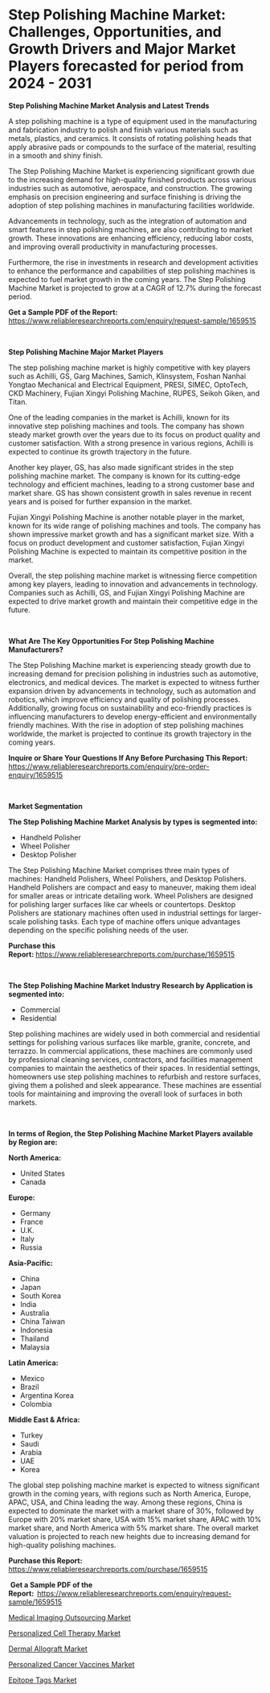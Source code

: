 <p><h1>Step Polishing Machine Market: Challenges, Opportunities, and Growth Drivers and Major Market Players forecasted for period from 2024 - 2031</h1></p><p><strong>Step Polishing Machine Market Analysis and Latest Trends</strong></p>
<p><p>A step polishing machine is a type of equipment used in the manufacturing and fabrication industry to polish and finish various materials such as metals, plastics, and ceramics. It consists of rotating polishing heads that apply abrasive pads or compounds to the surface of the material, resulting in a smooth and shiny finish.</p><p>The Step Polishing Machine Market is experiencing significant growth due to the increasing demand for high-quality finished products across various industries such as automotive, aerospace, and construction. The growing emphasis on precision engineering and surface finishing is driving the adoption of step polishing machines in manufacturing facilities worldwide.</p><p>Advancements in technology, such as the integration of automation and smart features in step polishing machines, are also contributing to market growth. These innovations are enhancing efficiency, reducing labor costs, and improving overall productivity in manufacturing processes.</p><p>Furthermore, the rise in investments in research and development activities to enhance the performance and capabilities of step polishing machines is expected to fuel market growth in the coming years. The Step Polishing Machine Market is projected to grow at a CAGR of 12.7% during the forecast period.</p></p>
<p><strong>Get a Sample PDF of the Report:&nbsp;</strong> <a href="https://www.reliableresearchreports.com/enquiry/request-sample/1659515">https://www.reliableresearchreports.com/enquiry/request-sample/1659515</a></p>
<p>&nbsp;</p>
<p><strong>Step Polishing Machine Major Market Players</strong></p>
<p><p>The step polishing machine market is highly competitive with key players such as Achilli, GS, Garg Machines, Samich, Klinsystem, Foshan Nanhai Yongtao Mechanical and Electrical Equipment, PRESI, SIMEC, OptoTech, CKD Machinery, Fujian Xingyi Polishing Machine, RUPES, Seikoh Giken, and Titan. </p><p>One of the leading companies in the market is Achilli, known for its innovative step polishing machines and tools. The company has shown steady market growth over the years due to its focus on product quality and customer satisfaction. With a strong presence in various regions, Achilli is expected to continue its growth trajectory in the future.</p><p>Another key player, GS, has also made significant strides in the step polishing machine market. The company is known for its cutting-edge technology and efficient machines, leading to a strong customer base and market share. GS has shown consistent growth in sales revenue in recent years and is poised for further expansion in the market.</p><p>Fujian Xingyi Polishing Machine is another notable player in the market, known for its wide range of polishing machines and tools. The company has shown impressive market growth and has a significant market size. With a focus on product development and customer satisfaction, Fujian Xingyi Polishing Machine is expected to maintain its competitive position in the market.</p><p>Overall, the step polishing machine market is witnessing fierce competition among key players, leading to innovation and advancements in technology. Companies such as Achilli, GS, and Fujian Xingyi Polishing Machine are expected to drive market growth and maintain their competitive edge in the future.</p></p>
<p>&nbsp;</p>
<p><strong>What Are The Key Opportunities For Step Polishing Machine Manufacturers?</strong></p>
<p><p>The Step Polishing Machine market is experiencing steady growth due to increasing demand for precision polishing in industries such as automotive, electronics, and medical devices. The market is expected to witness further expansion driven by advancements in technology, such as automation and robotics, which improve efficiency and quality of polishing processes. Additionally, growing focus on sustainability and eco-friendly practices is influencing manufacturers to develop energy-efficient and environmentally friendly machines. With the rise in adoption of step polishing machines worldwide, the market is projected to continue its growth trajectory in the coming years.</p></p>
<p><strong>Inquire or Share Your Questions If Any Before Purchasing This Report:</strong> <a href="https://www.reliableresearchreports.com/enquiry/pre-order-enquiry/1659515">https://www.reliableresearchreports.com/enquiry/pre-order-enquiry/1659515</a></p>
<p>&nbsp;</p>
<p><strong>Market Segmentation</strong></p>
<p><strong>The Step Polishing Machine Market Analysis by types is segmented into:</strong></p>
<p><ul><li>Handheld Polisher</li><li>Wheel Polisher</li><li>Desktop Polisher</li></ul></p>
<p><p>The Step Polishing Machine Market comprises three main types of machines: Handheld Polishers, Wheel Polishers, and Desktop Polishers. Handheld Polishers are compact and easy to maneuver, making them ideal for smaller areas or intricate detailing work. Wheel Polishers are designed for polishing larger surfaces like car wheels or countertops. Desktop Polishers are stationary machines often used in industrial settings for larger-scale polishing tasks. Each type of machine offers unique advantages depending on the specific polishing needs of the user.</p></p>
<p><strong>Purchase this Report:&nbsp;</strong><a href="https://www.reliableresearchreports.com/purchase/1659515">https://www.reliableresearchreports.com/purchase/1659515</a></p>
<p>&nbsp;</p>
<p><strong>The Step Polishing Machine Market Industry Research by Application is segmented into:</strong></p>
<p><ul><li>Commercial</li><li>Residential</li></ul></p>
<p><p>Step polishing machines are widely used in both commercial and residential settings for polishing various surfaces like marble, granite, concrete, and terrazzo. In commercial applications, these machines are commonly used by professional cleaning services, contractors, and facilities management companies to maintain the aesthetics of their spaces. In residential settings, homeowners use step polishing machines to refurbish and restore surfaces, giving them a polished and sleek appearance. These machines are essential tools for maintaining and improving the overall look of surfaces in both markets.</p></p>
<p>&nbsp;</p>
<p><strong>In terms of Region, the Step Polishing Machine Market Players available by Region are:</strong></p>
<p>
    <p> <strong> North America: </strong>
        <ul>
            <li>United States</li>
            <li>Canada</li>
        </ul>
        </p> 
    <p> <strong> Europe: </strong>
        <ul>
            <li>Germany</li>
            <li>France</li>
            <li>U.K.</li>
            <li>Italy</li>
            <li>Russia</li>
        </ul>
        </p> 
    <p> <strong> Asia-Pacific: </strong>
        <ul>
            <li>China</li>
            <li>Japan</li>
            <li>South Korea</li>
            <li>India</li>
            <li>Australia</li>
            <li>China Taiwan</li>
            <li>Indonesia</li>
            <li>Thailand</li>
            <li>Malaysia</li>
        </ul>
        </p> 
    <p> <strong> Latin America: </strong>
        <ul>
            <li>Mexico</li>
            <li>Brazil</li>
            <li>Argentina Korea</li>
            <li>Colombia</li>
        </ul>
        </p> 
    <p> <strong> Middle East & Africa: </strong>
        <ul>
            <li>Turkey</li>
            <li>Saudi</li>
            <li>Arabia</li>
            <li>UAE</li>
            <li>Korea</li>
        </ul>
    </p>
    </p>
<p><p>The global step polishing machine market is expected to witness significant growth in the coming years, with regions such as North America, Europe, APAC, USA, and China leading the way. Among these regions, China is expected to dominate the market with a market share of 30%, followed by Europe with 20% market share, USA with 15% market share, APAC with 10% market share, and North America with 5% market share. The overall market valuation is projected to reach new heights due to increasing demand for high-quality polishing machines.</p></p>
<p><strong>Purchase this Report: </strong><a href="https://www.reliableresearchreports.com/purchase/1659515">https://www.reliableresearchreports.com/purchase/1659515</a></p>
<p>&nbsp;<strong>Get a Sample PDF of the Report:&nbsp;&nbsp;</strong><a href="https://www.reliableresearchreports.com/enquiry/request-sample/1659515">https://www.reliableresearchreports.com/enquiry/request-sample/1659515</a></p>
<p><strong></strong></p>
<p><p><a href="https://medium.com/p/a29f32482c61/edit">Medical Imaging Outsourcing Market</a></p><p><a href="https://medium.com/p/97e07600dba0/edit">Personalized Cell Therapy Market</a></p><p><a href="https://medium.com/p/6cb53449237f/edit">Dermal Allograft Market</a></p><p><a href="https://medium.com/@dougschmidt1982/personalized-cancer-vaccines-nbsp-market-focuses-on-market-share-size-and-projected-forecast-till-50968ec1bbd9">Personalized Cancer Vaccines Market</a></p><p><a href="https://medium.com/p/d6c7df057512/edit">Epitope Tags Market</a></p></p>